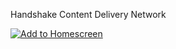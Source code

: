Handshake Content Delivery Network

[![Add to Homescreen](https://img.shields.io/badge/Skynet-Add%20To%20Homescreen-00c65e?logo=skynet&labelColor=0d0d0d)](https://homescreen.hns.siasky.net/#/skylink/AQAhyeJLN1z2PDM0Po-FnN8RiXJi0Vhm90mtJYeTHUJymQ)
